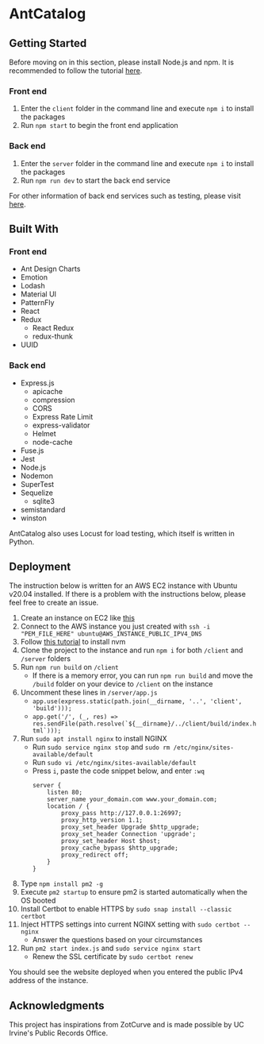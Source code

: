 # AntCatalog
## Getting Started
Before moving on in this section, please install Node.js and npm. It is recommended to follow the tutorial [here](https://www.youtube.com/watch?v=ohBFbA0O6hs).

### Front end
1. Enter the `client` folder in the command line and execute `npm i` to install the packages
2. Run `npm start` to begin the front end application

### Back end
1. Enter the `server` folder in the command line and execute `npm i` to install the packages
2. Run `npm run dev` to start the back end service

For other information of back end services such as testing, please visit [here](https://github.com/imliuyzh/AntCatalog/tree/main/server). 

## Built With
### Front end
+ Ant Design Charts
+ Emotion
+ Lodash
+ Material UI
+ PatternFly
+ React
+ Redux
  + React Redux
  + redux-thunk
+ UUID

### Back end
+ Express.js
  + apicache
  + compression
  + CORS
  + Express Rate Limit
  + express-validator
  + Helmet
  + node-cache
+ Fuse.js
+ Jest 
+ Node.js
+ Nodemon
+ SuperTest
+ Sequelize
  + sqlite3
+ semistandard
+ winston

AntCatalog also uses Locust for load testing, which itself is written in Python.

## Deployment
The instruction below is written for an AWS EC2 instance with Ubuntu v20.04 installed. If there is a problem with the instructions below, please feel free to create an issue.
1. Create an instance on EC2 like [this](https://www.youtube.com/watch?v=BtxbeZx6NXM)
2. Connect to the AWS instance you just created with `ssh -i "PEM_FILE_HERE" ubuntu@AWS_INSTANCE_PUBLIC_IPV4_DNS`
3. Follow [this tutorial](https://www.youtube.com/watch?v=ohBFbA0O6hs) to install nvm
4. Clone the project to the instance and run `npm i` for both `/client` and `/server` folders
5. Run `npm run build` on `/client`
   + If there is a memory error, you can run `npm run build` and move the `/build` folder on your device to `/client` on the instance
6. Uncomment these lines in `/server/app.js`
   + `app.use(express.static(path.join(__dirname, '..', 'client', 'build')));`
   + ```app.get('/', (_, res) => res.sendFile(path.resolve(`${__dirname}/../client/build/index.html`)));```
7. Run `sudo apt install nginx` to install NGINX
   + Run `sudo service nginx stop` and `sudo rm /etc/nginx/sites-available/default`
   + Run `sudo vi /etc/nginx/sites-available/default`
   + Press `i`, paste the code snippet below, and enter `:wq`
      ```
      server {
          listen 80;
          server_name your_domain.com www.your_domain.com;
          location / {
              proxy_pass http://127.0.0.1:26997;
              proxy_http_version 1.1;
              proxy_set_header Upgrade $http_upgrade;
              proxy_set_header Connection 'upgrade';
              proxy_set_header Host $host;
              proxy_cache_bypass $http_upgrade;
              proxy_redirect off;
          }
      }
      ```
8. Type `npm install pm2 -g`
9. Execute `pm2 startup` to ensure pm2 is started automatically when the OS booted
10. Install Certbot to enable HTTPS by `sudo snap install --classic certbot`
11. Inject HTTPS settings into current NGINX setting with `sudo certbot --nginx`
    + Answer the questions based on your circumstances
12. Run `pm2 start index.js` and `sudo service nginx start`
    + Renew the SSL certificate by `sudo certbot renew`

You should see the website deployed when you entered the public IPv4 address of the instance.

## Acknowledgments
This project has inspirations from ZotCurve and is made possible by UC Irvine's Public Records Office.
